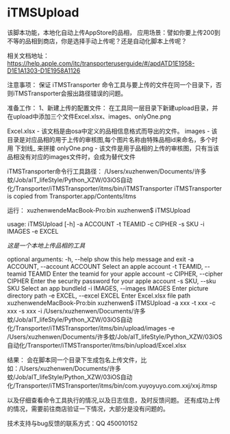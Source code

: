 # iTMSUpload
该脚本功能，本地化自动上传AppStore的品相，
应用场景：譬如你要上传200到不等的品相到商店，你是选择手动上传呢？还是自动化脚本上传呢？

相关文档地址：
https://help.apple.com/itc/transporteruserguide/#/apdATD1E1958-D1E1A1303-D1E1958A1126

注意事项：
保证 iTMSTransporter 命令工具与要上传的文件在同一个目录下，否则iTMSTransporter会报出路径错误的问题。

准备工作：
1、新建上传的配置文件：
在工具同一层目录下新建upload目录，并在upload中添加三个文件Excel.xlsx、images、onlyOne.png

Excel.xlsx  -  该文档是由osa中定义的品相信息格式而导出的文件。
images  -  该目录是对应品相的用于上传的审核图,每个图片名称由特殊品相id来命名，多个时用 下划线_ 来拼接
onlyOne.png   -  该文件是用于品相的上传的审核图，只有当该品相没有对应的images文件时，会成为替代文件

iTMSTransporter命令行工具路径：
/Users/xuzhenwen/Documents/许多蚊/Job/aIT_lifeStyle/Python_XZW/03iOS自动化/Transporter/iTMSTransporter/itms/bin/iTMSTransporter 
iTMSTransporter is copied from Transporter.app/Contents/itms

运行：
xuzhenwendeMacBook-Pro:bin xuzhenwen$ iTMSUpload

usage: iTMSUpload [-h] -a ACCOUNT -t TEAMID -c CIPHER -s SKU -i IMAGES -e EXCEL

*这是一个本地上传品相的工具*

optional arguments:
  -h, --help            show this help message and exit
  -a ACCOUNT, --account ACCOUNT
                        Select an apple account
  -t TEAMID, --teamid TEAMID
                        Enter the teamid for your apple account
  -c CIPHER, --cipher CIPHER
                        Enter the security password for your apple account
  -s SKU, --sku SKU     Select an app bundleId
  -i IMAGES, --images IMAGES
                        Enter picture directory path
  -e EXCEL, --excel EXCEL
                        Enter Excel.xlsx file path
xuzhenwendeMacBook-Pro:bin xuzhenwen$ iTMSUpload -a xxx -t xxx -c xxx -s xxx -i /Users/xuzhenwen/Documents/许多蚊/Job/aIT_lifeStyle/Python_XZW/03iOS自动化/Transporter/iTMSTransporter/itms/bin/upload/images -e /Users/xuzhenwen/Documents/许多蚊/Job/aIT_lifeStyle/Python_XZW/03iOS自动化/Transporter/iTMSTransporter/itms/bin/upload/Excel.xlsx

结果：
会在脚本同一个目录下生成包名上传文件，比如：/Users/xuzhenwen/Documents/许多蚊/Job/aIT_lifeStyle/Python_XZW/03iOS自动化/Transporter/iTMSTransporter/itms/bin/com.yuyoyuyo.com.xxj/xxj.itmsp

以及仔细查看命令工具执行的情况,以及日志信息，及时反馈问题。
还有成功上传的情况，需要前往商店验证一下情况，大部分是没有问题的。




技术支持与bug反馈的联系方式：QQ 450010152




